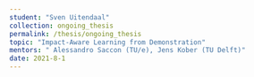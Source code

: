 ```yaml
---
student: "Sven Uitendaal"
collection: ongoing_thesis
permalink: /thesis/ongoing_thesis
topic: "Impact-Aware Learning from Demonstration"
mentors: " Alessandro Saccon (TU/e), Jens Kober (TU Delft)"
date: 2021-8-1
---
```


